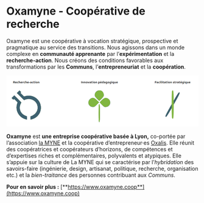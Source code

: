 # Oxamyne - Coopérative de recherche

Oxamyne est une coopérative à vocation stratégique, prospective et pragmatique au service des transitions. Nous agissons dans un monde complexe en **communauté apprenante** par l’**expérimentation** et la **recherche-action**. Nous créons des conditions favorables aux transformations par les **Communs**, l’**entrepreneuriat** et la **coopération**.

![Nos missions](.gitbook/assets/oxamyne.png)

**Oxamyne** est **une entreprise coopérative basée à Lyon,** co-portée par l’association [la MYNE](https://lamyne.org) et la coopérative d’entrepreneur·es [Oxalis](https://www.oxalis-scop.fr/). Elle réunit des coopératrices et coopérateurs d’horizons, de compétences et d’expertises riches et complémentaires, polyvalents et atypiques. Elle s’appuie sur la culture de La MYNE qui se caractérise par l’_hybridation_ des savoirs-faire \(ingénierie, design, artisanat, politique, recherche, organisation etc.\) et la _bien-traitance_ des personnes contribuant aux _Communs_.

**Pour en savoir plus :** [**https://www.oxamyne.coop**](https://www.oxamyne.coop)

